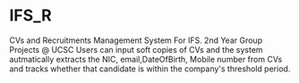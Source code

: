 # IFS_R
CVs and Recruitments Management System For IFS. 2nd Year Group Projects @ UCSC
Users can input soft copies of CVs and the system autmatically extracts the NIC, email,DateOfBirth, Mobile number from CVs and tracks whether that candidate is within the company's threshold period.
